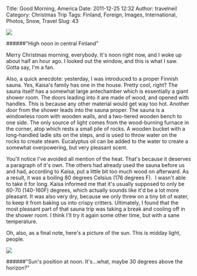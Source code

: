 Title: Good Morning, America
Date: 2011-12-25 12:32
Author: travelneil
Category: Christmas Trip
Tags: Finland, Foreign, Images, International, Photos, Snow, Travel
Slug: 43

[![]({filename}images/100_05141_thumbnail.jpg)]({filename}images/100_05141.jpg)

######"High noon in central  Finland"

Merry Christmas morning, everybody. It's noon right now, and I woke up
about half an hour ago. I looked out the window, and this is what I
saw.  Gotta say, I'm a fan.

Also, a quick anecdote: yesterday, I was introduced to a proper Finnish
sauna. Yes, Kaisa's family has one in the house. Pretty cool, right? The
sauna itself has a somewhat large antechamber which is essentially a
giant shower room. The doors leading into it are made of wood, and
opened with handles. This is because any other material would get way
too hot. Another door from the shower leads into the sauna proper. The
sauna is a windowless room with wooden walls, and a two-tiered wooden
bench to one side. The only source of light comes from the wood-burning
furnace in the corner, atop which rests a small pile of rocks. A wooden
bucket with a long-handled ladle sits on the steps, and is used to throw
water on the rocks to create steam. Eucalyptus oil can be added to the
water to create a somewhat overpowering, but very pleasant scent.

You'll notice I've avoided all mention of the heat. That's because it
deserves a paragraph of it's own. The others had already used the sauna
before us and had, according to Kaisa, put a little bit too much wood on
afterward. As a result, it was a boiling 80 degrees Celsius (176 degrees
F).  I wasn't able to take it for long. Kaisa informed me that it's
usually supposed to only be 60-70 (140-160F) degrees, which actually
sounds like it'd be a lot more pleasant. It was also very dry, because
we only threw on a tiny bit of water, to keep it from baking us into
crispy critters. Ultimately, I found that the most pleasant part of that
sauna trip was taking a break and cooling off in the shower room. I
think I'll try it again some other time, but with a sane temperature.

Oh, also, as a final note, here's a picture of the sun. This is midday
light, people.

[![]({filename}images/100_05171_thumbnail.jpg)]({filename}images/100_05171.jpg)

######"Sun's position at noon. It's...what, maybe 30 degrees above the  horizon?"
